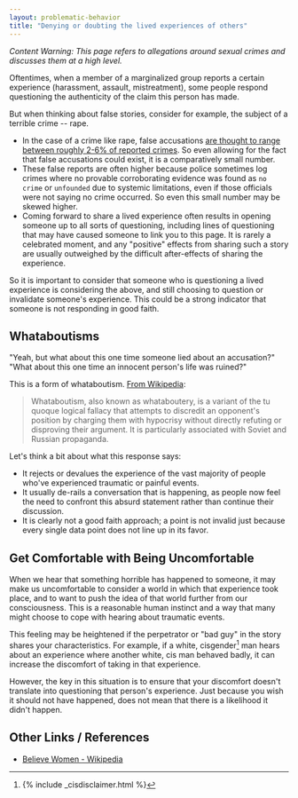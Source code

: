 ```yaml
---
layout: problematic-behavior
title: "Denying or doubting the lived experiences of others"
---
```


_Content Warning: This page refers to allegations around sexual crimes and discusses them at a high level._

Oftentimes, when a member of a marginalized group reports a certain experience (harassment, assault, mistreatment), some people respond questioning the authenticity of the claim this person has made.

But when thinking about false stories, consider for example, the subject of a terrible crime -- rape.

* In the case of a crime like rape, false accusations [are thought to range between roughly 2-6% of reported crimes](https://en.wikipedia.org/wiki/False_accusation_of_rape#cite_note-VAW-1). So even allowing for the fact that false accusations could exist, it is a comparatively small number.
* These false reports are often higher because police sometimes log crimes where no provable corroborating evidence was found as `no crime` or `unfounded` due to systemic limitations, even if those officials were not saying no crime occurred. So even this small number may be skewed higher.
* Coming forward to share a lived experience often results in opening someone up to all sorts of questioning, including lines of questioning that may have caused someone to link you to this page. It is rarely a celebrated moment, and any "positive" effects from sharing such a story are usually outweighed by the difficult after-effects of sharing the experience.

So it is important to consider that someone who is questioning a lived experience is considering the above, and still choosing to question or invalidate someone's experience. This could be a strong indicator that someone is not responding in good faith.

## Whataboutisms

"Yeah, but what about this one time someone lied about an accusation?" "What about this one time an innocent person's life was ruined?"

This is a form of whataboutism. [From Wikipedia](https://en.wikipedia.org/wiki/Whataboutism):

> Whataboutism, also known as whataboutery, is a variant of the tu quoque logical fallacy that attempts to discredit an opponent's position by charging them with hypocrisy without directly refuting or disproving their argument. It is particularly associated with Soviet and Russian propaganda.

Let's think a bit about what this response says:

* It rejects or devalues the experience of the vast majority of people who've experienced traumatic or painful events.
* It usually de-rails a conversation that is happening, as people now feel the need to confront this absurd statement rather than continue their discussion.
* It is clearly not a good faith approach; a point is not invalid just because every single data point does not line up in its favor.

## Get Comfortable with Being Uncomfortable

When we hear that something horrible has happened to someone, it may make us uncomfortable to consider a world in which that experience took place, and to want to push the idea of that world further from our consciousness. This is a reasonable human instinct and a way that many might choose to cope with hearing about traumatic events.

This feeling may be heightened if the perpetrator or "bad guy" in the story shares your characteristics. For example, if a white, cisgender[^1] man hears about an experience where another white, cis man behaved badly, it can increase the discomfort of taking in that experience.

However, the key in this situation is to ensure that your discomfort doesn't translate into questioning that person's experience. Just because you wish it should not have happened, does not mean that there is a likelihood it didn't happen.

## Other Links / References

* [Believe Women - Wikipedia](https://en.wikipedia.org/wiki/Believe_women)

[^1]: {% include _cisdisclaimer.html %}